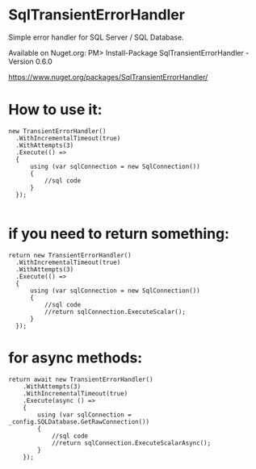 # SqlTransientErrorHandler
Simple error handler for SQL Server / SQL Database.

Available on Nuget.org:
PM> Install-Package SqlTransientErrorHandler -Version 0.6.0 

https://www.nuget.org/packages/SqlTransientErrorHandler/

# How to use it:

```
new TransientErrorHandler()
  .WithIncrementalTimeout(true)
  .WithAttempts(3)
  .Execute(() =>
  {
      using (var sqlConnection = new SqlConnection())
      {
          //sql code
      }
  });
  
```
# if you need to return something:
```
return new TransientErrorHandler()
  .WithIncrementalTimeout(true)
  .WithAttempts(3)
  .Execute(() =>
  {
      using (var sqlConnection = new SqlConnection())
      {
          //sql code
          //return sqlConnection.ExecuteScalar();
      }
  });
```

# for async methods:

```
return await new TransientErrorHandler()
    .WithAttempts(3)
    .WithIncrementalTimeout(true)
    .Execute(async () =>
    {
        using (var sqlConnection = _config.SQLDatabase.GetRawConnection())
        {
            //sql code
            //return sqlConnection.ExecuteScalarAsync();
        }
    });
```
